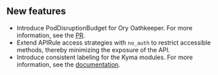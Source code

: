 
## New features
- Introduce PodDisruptionBudget for Ory Oathkeeper. For more information, see the [PR](https://github.com/kyma-project/api-gateway/pull/853).
- Extend APIRule access strategies with `no_auth` to restrict accessible methods, thereby minimizing the exposure of the API.
- Introduce consistent labeling for the Kyma modules. For more information, see the [documentation](https://kyma-project.io/#/api-gateway/user/00-10-overview-api-gateway-controller?id=labeling-resources).
